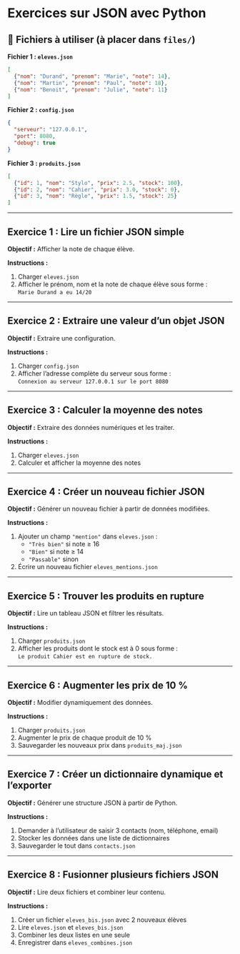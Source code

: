 # Exercices sur JSON avec Python



## 📂 Fichiers à utiliser (à placer dans `files/`)

**Fichier 1 : `eleves.json`**
```json
[
  {"nom": "Durand", "prenom": "Marie", "note": 14},
  {"nom": "Martin", "prenom": "Paul", "note": 18},
  {"nom": "Benoit", "prenom": "Julie", "note": 11}
]
```

**Fichier 2 : `config.json`**
```json
{
  "serveur": "127.0.0.1",
  "port": 8080,
  "debug": true
}
```

**Fichier 3 : `produits.json`**
```json
[
  {"id": 1, "nom": "Stylo", "prix": 2.5, "stock": 100},
  {"id": 2, "nom": "Cahier", "prix": 3.0, "stock": 0},
  {"id": 3, "nom": "Règle", "prix": 1.5, "stock": 25}
]
```

---

## Exercice 1 : Lire un fichier JSON simple

**Objectif :** Afficher la note de chaque élève.

**Instructions :**
1. Charger `eleves.json`
2. Afficher le prénom, nom et la note de chaque élève sous forme :  
   `Marie Durand a eu 14/20`

---

## Exercice 2 : Extraire une valeur d’un objet JSON

**Objectif :** Extraire une configuration.

**Instructions :**
1. Charger `config.json`
2. Afficher l’adresse complète du serveur sous forme :  
   `Connexion au serveur 127.0.0.1 sur le port 8080`

---

## Exercice 3 : Calculer la moyenne des notes

**Objectif :** Extraire des données numériques et les traiter.

**Instructions :**
1. Charger `eleves.json`
2. Calculer et afficher la moyenne des notes

---

## Exercice 4 : Créer un nouveau fichier JSON

**Objectif :** Générer un nouveau fichier à partir de données modifiées.

**Instructions :**
1. Ajouter un champ `"mention"` dans `eleves.json` :
   - `"Très bien"` si note ≥ 16
   - `"Bien"` si note ≥ 14
   - `"Passable"` sinon
2. Écrire un nouveau fichier `eleves_mentions.json`

---

## Exercice 5 : Trouver les produits en rupture

**Objectif :** Lire un tableau JSON et filtrer les résultats.

**Instructions :**
1. Charger `produits.json`
2. Afficher les produits dont le stock est à 0 sous forme :  
   `Le produit Cahier est en rupture de stock.`

---

## Exercice 6 : Augmenter les prix de 10 %

**Objectif :** Modifier dynamiquement des données.

**Instructions :**
1. Charger `produits.json`
2. Augmenter le prix de chaque produit de 10 %
3. Sauvegarder les nouveaux prix dans `produits_maj.json`

---

## Exercice 7 : Créer un dictionnaire dynamique et l’exporter

**Objectif :** Générer une structure JSON à partir de Python.

**Instructions :**
1. Demander à l’utilisateur de saisir 3 contacts (nom, téléphone, email)
2. Stocker les données dans une liste de dictionnaires
3. Sauvegarder le tout dans `contacts.json`

---

## Exercice 8 : Fusionner plusieurs fichiers JSON

**Objectif :** Lire deux fichiers et combiner leur contenu.

**Instructions :**
1. Créer un fichier `eleves_bis.json` avec 2 nouveaux élèves
2. Lire `eleves.json` et `eleves_bis.json`
3. Combiner les deux listes en une seule
4. Enregistrer dans `eleves_combines.json`


